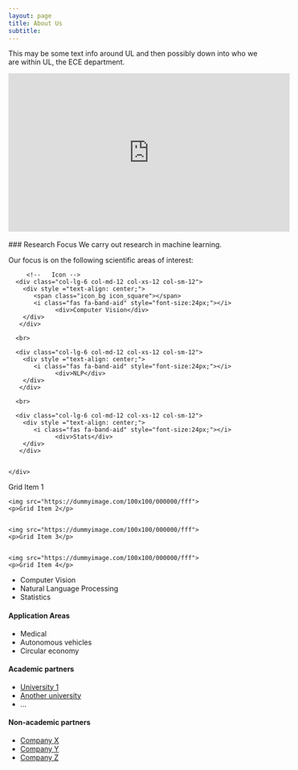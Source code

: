 ```yaml
---
layout: page
title: About Us
subtitle: 
---
```



This may be some text info around UL and then possibly down into who we are within UL, the ECE department.  

<div class="video-container">
<iframe style="display: block; margin: auto;" width="560" height="315" src="https://www.youtube.com/embed/a3y9r995C5w" title="YouTube video player" frameborder="0" allow="accelerometer; autoplay; clipboard-write; encrypted-media; gyroscope; picture-in-picture" allowfullscreen></iframe>
</div>
<!-- Add some space between video and text -->
<br>
### Research Focus
We carry out research in machine learning.

Our focus is on the following scientific areas of interest:

<!-- Set up icons -->
<div class="container-fluid">
   
   <div class="row" >
     
         <!--   Icon -->
      <div class="col-lg-6 col-md-12 col-xs-12 col-sm-12">
        <div style ="text-align: center;">
           <span class="icon_bg icon_square"></span>
           <i class="fas fa-band-aid" style="font-size:24px;"></i>
                 <div>Computer Vision</div>
        </div>
       </div>
      
      <br>
      
      <div class="col-lg-6 col-md-12 col-xs-12 col-sm-12">
        <div style ="text-align: center;">
           <i class="fas fa-band-aid" style="font-size:24px;"></i>
                 <div>NLP</div>
        </div>
       </div>
      
      <br>
      
      <div class="col-lg-6 col-md-12 col-xs-12 col-sm-12">
        <div style ="text-align: center;">
           <i class="fas fa-band-aid" style="font-size:24px;"></i>
                 <div>Stats</div>
        </div>
       </div>
      
      
    </div>            
 </div>
 
 
 
<div class="gridcontainer">
    <i class="fas fa-band-aid" style="font-size:24px;"></i>
    <p>Grid Item 1</p>


    <img src="https://dummyimage.com/100x100/000000/fff">
    <p>Grid Item 2</p>


    <img src="https://dummyimage.com/100x100/000000/fff">
    <p>Grid Item 3</p>


    <img src="https://dummyimage.com/100x100/000000/fff">
    <p>Grid Item 4</p>
   
  </div>

- Computer Vision
- Natural Language Processing 
- Statistics 


#### Application Areas 
- Medical
- Autonomous vehicles
- Circular economy


#### Academic partners
- [University 1](https://www.ul.ie/)
- [Another university](https://www.ul.ie/)
- ...


#### Non-academic partners
- [Company X](https://www.ul.ie/)
- [Company Y](https://www.ul.ie/)
- [Company Z](https://www.ul.ie/)

